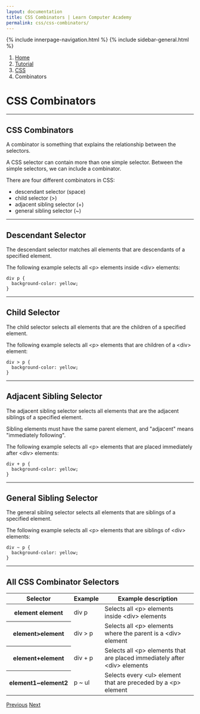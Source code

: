 ```yaml
---
layout: documentation
title: CSS Combinators | Learn Computer Academy
permalink: css/css-combinators/
---
```

<div class="loader">
{% include innerpage-navigation.html %}
{% include sidebar-general.html %}
            <div class="page-content">
                <div class="content-wrapper">
                    <div class="row">
                        <div class="col-md-9 content">
                            <nav aria-label="breadcrumb">
                                <ol class="breadcrumb">
                                    <li class="breadcrumb-item"><a href="#">Home</a></li>
                                    <li class="breadcrumb-item"><a href="#">Tutorial</a></li>
                                    <li class="breadcrumb-item"><a href="#">CSS</a></li>
                                    <li class="breadcrumb-item active">Combinators</li>
                                </ol>
                            </nav>
                            <!-- Your content goes started here -->
                            <div class="doc-content">
                                <h1>CSS Combinators</h1>
                                <hr>
                                <h2>CSS Combinators</h2>
                                <p class="note">A combinator is something that explains the relationship between the selectors.</p>
                                <p>A CSS selector can contain more than one simple selector. Between the simple selectors, we can include a combinator.</p>
                                <p>There are four different combinators in CSS:</p>
                                <ul>
                                    <li>descendant selector (space)</li>
                                    <li>child selector (&gt;)</li>
                                    <li>adjacent sibling selector (+)</li>
                                    <li>general sibling selector (~)</li>
                                </ul>
                                <hr>
                                <h2>Descendant Selector</h2>
                                <p>The descendant selector matches all elements that are descendants of a specified element.</p>
                                <p>The following example selects all &lt;p&gt; elements inside &lt;div&gt; elements:&nbsp;</p>
                                <pre class="snippet"><code class="css">div p {
  background-color: yellow;
}</code></pre>
                                <hr>
                                <h2>Child Selector</h2>
                                <p>The child selector selects all elements that are the children of a specified element.</p>
                                <p>The following example selects all &lt;p&gt; elements that are children of a &lt;div&gt; element:</p>
                                <pre class="snippet"><code class="css">div > p {
  background-color: yellow;
}</code></pre>
                                <hr>
                                <h2>Adjacent Sibling Selector</h2>
                                <p>The adjacent sibling selector selects all elements that are the adjacent siblings of a specified element.</p>
                                <p>Sibling elements must have the same parent element, and &quot;adjacent&quot; means &quot;immediately following&quot;.</p>
                                <p>The following example selects all &lt;p&gt; elements that are placed immediately after &lt;div&gt; elements:</p>
                                <pre class="snippet"><code class="css">div + p {
  background-color: yellow;
}</code></pre>
                                <hr>
                                <h2>General Sibling Selector</h2>
                                <p>The general sibling selector selects all elements that are siblings of a specified element.</p>
                                <p>The following example selects all &lt;p&gt; elements that are siblings of &lt;div&gt; elements:&nbsp;</p>
                                <pre class="snippet"><code class="css">div ~ p {
  background-color: yellow;
}</code></pre>
                                <hr>
                                <h2>All CSS Combinator Selectors</h2>
                                <table class="table table-striped table-bordered">
                                    <thead class="thead-shades">
                                        <tr>
                                            <th scope="col">Selector</th>
                                            <th scope="col">Example</th>
                                            <th scope="col">Example description</th>
                                        </tr>
                                    </thead>
                                    <tbody>
                                        <tr>
                                            <th scope="row">element element</th>
                                            <td>div p</td>
                                            <td>Selects all &lt;p> elements inside &lt;div> elements</td>
                                        </tr>
                                        <tr>
                                            <th scope="row">element>element</th>
                                            <td>div > p</td>
                                            <td>Selects all &lt;p> elements where the parent is a &lt;div> element</td>
                                        </tr>  
                                        <tr>
                                            <th scope="row">element+element</th>
                                            <td>div + p</td>
                                            <td>Selects all &lt;p> elements that are placed immediately after &lt;div> elements</td>
                                        </tr>
                                        <tr>
                                            <th scope="row">element1~element2</th>
                                            <td>p ~ ul</td>
                                            <td>Selects every &lt;ul> element that are preceded by a &lt;p> element</td>
                                        </tr>                                                                              
                                    </tbody>
                                </table>
                            </div>
                            <!-- /.Your content ends here -->
                            <div class="footer-btn d-flex justify-content-between">
                                <a href="/css/css-align" class="btn"><i class="fas fa-arrow-circle-left"></i>Previous</a>
                                <a href="/css/css-pseudo-classes" class="btn">Next<i class="fas fa-arrow-circle-right"></i></a>
                            </div>
                            <!-- /.End of footer button -->
                        </div>
                        <!-- Right Sidebar Start-->
                        <?php include '../includes/right-sidebar-innerpage.php'; ?>
                        <!-- Right-Sidebar End -->
                    </div>
                </div>

